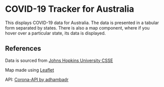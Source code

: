 # COVID-19 Tracker for Australia

This displays COVID-19 data for Australia. The data is presented in a tabular form separated by states. There is also a map component, where if you hover over a particular state, its data is displayed.

## References

Data is sourced from [Johns Hopkins University CSSE](https://www.arcgis.com/apps/opsdashboard/index.html#/bda7594740fd40299423467b48e9ecf6)

Map made using [Leaflet](https://leafletjs.com/)

API: [Corona-API by adhambadr](https://github.com/adhambadr/corona-api)